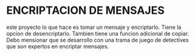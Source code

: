 <h1>ENCRIPTACION DE MENSAJES</h1>

este proyecto lo que hace es tomar un mensaje y encriptarlo. Tiene la opcion de desencriptarlo. Tambien tiene una funcion adicional de copiar. Debo mensionar que se desarrollo con una trama de juego de detectives que son expertos en encriptar mensajes.
